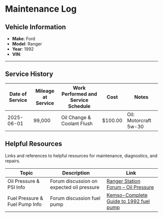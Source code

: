 # Maintenance Log

## Vehicle Information
- **Make**: Ford  
- **Model**: Ranger  
- **Year**: 1992  
- **VIN**: *<insert VIN here>*

---

## Service History

| Date of Service | Mileage at Service | Work Performed and Service Schedule | Cost     | Notes                      |
|-----------------|--------------------|-------------------------------------|----------|----------------------------|
| 2025-06-01      | 99,000              | Oil Change & Coolant Flush              | $100.00  | Oil: Motorcraft 5w-30       |

## Helpful Resources

Links and references to helpful resources for maintenance, diagnostics, and repairs.

| Topic                        | Description                              | Link                                                                 |
|-----------------------------|------------------------------------------|----------------------------------------------------------------------|
| Oil Pressure & PSI Info     | Forum discussion on expected oil pressure | [Ranger Station Forum – Oil Pressure](https://www.therangerstation.com/forums/index.php?threads/oil-guage-questions.191344/) |
| Fuel Pressure & Fuel Pump Info    | Forum discussion fuel pump| [Kemso-Complete Guide to 1992 fuel pump](https://www.kemsoracing.com/blogs/news/the-complete-guide-to-your-1992-ford-ranger-fuel-pump-diagnosis-replacement-maintenance?srsltid=AfmBOoqQuPepnYTWKwiCJB8KoQgaAqh2TkA3OxFDjJ8mjIKGIRahM4r5) |
